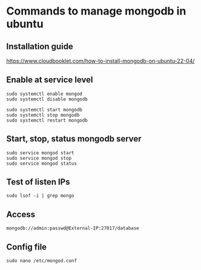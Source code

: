 # Commands to manage mongodb in ubuntu

## Installation guide

https://www.cloudbooklet.com/how-to-install-mongodb-on-ubuntu-22-04/

## Enable at service level

```
sudo systemctl enable mongod
sudo systemctl disable mongodb

sudo systemctl start mongodb
sudo systemctl stop mongodb
sudo systemctl restart mongodb
```

## Start, stop, status mongodb server

```
sudo service mongod start
sudo service mongod stop
sudo service mongod status

```

## Test of listen IPs

```
sudo lsof -i | grep mongo
```

## Access

```
mongodb://admin:passwd@External-IP:27017/database
```

## Config file

```
sudo nano /etc/mongod.conf
```
